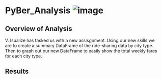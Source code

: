 # PyBer_Analysis ![image](https://user-images.githubusercontent.com/111661058/212430425-fede53f2-6eb3-42d6-938f-126417f60215.png)


## Overview of Analysis
V. Isualize has tasked us with a new assisgnment. Using our new skills we are to create a summary DataFrame of the ride-sharing data by city type. Then to graph out our new DataFrame to easily show the total weekly fares for each city type.

## Results
